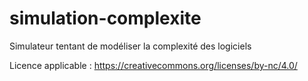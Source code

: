 # simulation-complexite
Simulateur tentant de modéliser la complexité des logiciels

Licence applicable : https://creativecommons.org/licenses/by-nc/4.0/
